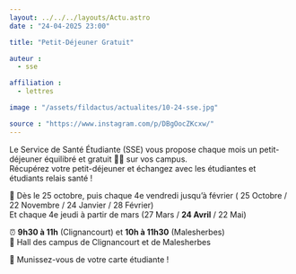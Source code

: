 ```yaml
---
layout: ../../../layouts/Actu.astro
date : "24-04-2025 23:00"

title: "Petit-Déjeuner Gratuit"

auteur :
  - sse

affiliation :
  - lettres

image : "/assets/fildactus/actualites/10-24-sse.jpg"

source : "https://www.instagram.com/p/DBgOocZKcxw/"
---
```


Le Service de Santé Étudiante (SSE) vous propose chaque mois un petit-déjeuner équilibré et gratuit 🥐🍊 sur vos campus.  
Récupérez votre petit-déjeuner et échangez avec les étudiantes et étudiants relais santé !

📆 Dès le 25 octobre, puis chaque 4e vendredi jusqu’à février ( 25 Octobre / 22 Novembre / 24 Janvier / 28 Février)  
Et chaque 4e jeudi à partir de mars (27 Mars / __24 Avril__ / 22 Mai)

⏰ __9h30 à 11h__ (Clignancourt) et __10h à 11h30__ (Malesherbes)  
📍 Hall des campus de Clignancourt et de Malesherbes

🚨 Munissez-vous de votre carte étudiante !